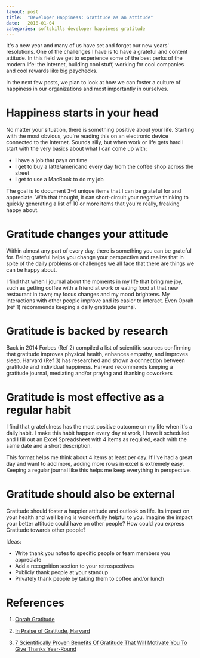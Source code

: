 ```yaml
---
layout: post
title:  "Developer Happiness: Gratitude as an attitude"
date:   2018-01-04
categories: softskills developer happiness gratitude
---
```


It's a new year and many of us have set and forget our new years' resolutions. One of the challenges I have is to have a grateful and content attitude. In this field we get to experience some of the best perks of the modern life: the internet, building cool stuff, working for cool companies and cool rewards like big paychecks.

In the next few posts, we plan to look at how we can foster a culture of happiness in our organizations and most importantly in ourselves.

# Happiness starts in your head

No matter your situation, there is something positive about your life. Starting with the most obvious, you're reading this on an electronic device connected to the Internet. Sounds silly, but when work or life gets hard I start with the very basics about what I can come up with:

* I have a job that pays on time
* I get to buy a latte/americano every day from the coffee shop across the street
* I get to use a MacBook to do my job

The goal is to document 3-4 unique items that I can be grateful for and appreciate. With that thought, it can short-circuit your negative thinking to quickly generating a list of 10 or more items that you're really, freaking happy about.

# Gratitude changes your attitude

Within almost any part of every day, there is something you can be grateful for. Being grateful helps you change your perspective and realize that in spite of the daily problems or challenges we all face that there are things we can be happy about.

I find that when I journal about the moments in my life that bring me joy, such as getting coffee with a friend at work or eating food at that new restaurant in town; my focus changes and my mood brightens. My interactions with other people improve and its easier to interact. Even Oprah (ref 1) recommends keeping a daily gratitude journal.

# Gratitude is backed by research
Back in 2014 Forbes (Ref 2) compiled a list of scientific sources confirming that gratitude improves physical health, enhances empathy, and improves sleep. Harvard (Ref 3) has researched and shown a connection between gratitude and individual happiness. Harvard recommends keeping a gratitude journal, mediating and/or praying and thanking coworkers

# Gratitude is most effective as a regular habit

I find that gratefulness has the most positive outcome on my life when it's a daily habit. I make this habit happen every day at work, I have it scheduled and I fill out an Excel Spreadsheet with 4 items as required, each with the same date and a short description.

This format helps me think about 4 items at least per day. If I've had a great day and want to add more, adding more rows in excel is extremely easy. Keeping a regular journal like this helps me keep everything in perspective.

# Gratitude should also be external

Gratitude should foster a happier attitude and outlook on life. Its impact on your health and well being is wonderfully helpful to you. Imagine the impact your better attitude could have on other people? How could you express Gratitude towards other people?

Ideas:

* Write thank you notes to specific people or team members you appreciate
* Add a recognition section to your retrospectives
* Publicly thank people at your standup
* Privately thank people by taking them to coffee and/or lunch

# References

1) [Oprah Gratitude](http://www.oprah.com/spirit/oprahs-gratitude-journal-oprah-on-gratitude)

2) [In Praise of Gratitude, Harvard](https://www.health.harvard.edu/newsletter_article/in-praise-of-gratitude)

3) [7 Scientifically Proven Benefits Of Gratitude That Will Motivate You To Give Thanks Year-Round](https://www.forbes.com/sites/amymorin/2014/11/23/7-scientifically-proven-benefits-of-gratitude-that-will-motivate-you-to-give-thanks-year-round/#498ddbba183c)
